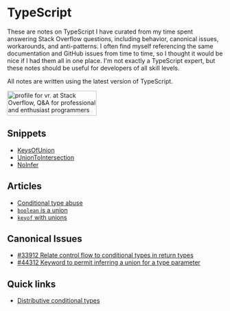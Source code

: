 # TypeScript

These are notes on TypeScript I have curated from my time spent answering Stack Overflow questions, including behavior, canonical issues, workarounds, and anti-patterns.
I often find myself referencing the same documentation and GitHub issues from time to time, so I thought it would be nice if I had them all in one place.
I'm not exactly a TypeScript expert, but these notes should be useful for developers of all skill levels.

All notes are written using the latest version of TypeScript.

<a href="https://stackoverflow.com/users/18244921"><img src="https://stackoverflow.com/users/flair/18244921.png" width="208" height="58" alt="profile for vr. at Stack Overflow, Q&amp;A for professional and enthusiast programmers" title="profile for vr. at Stack Overflow, Q&amp;A for professional and enthusiast programmers"></a>

## Snippets

-   [KeysOfUnion](keys-of-union.md)
-   [UnionToIntersection](union-to-intersection.md)
-   [NoInfer](no-infer.md)

## Articles

-   [Conditional type abuse](conditional-type-abuse.md)
-   [`boolean` is a union](boolean-is-a-union.md)
-   [`keyof` with unions](keyof-with-unions.md)

## Canonical Issues

-   [#33912 Relate control flow to conditional types in return types](https://github.com/microsoft/TypeScript/issues/33912)
-   [#44312 Keyword to permit inferring a union for a type parameter](https://github.com/microsoft/TypeScript/issues/44312)

## Quick links

-   [Distributive conditional types](https://www.typescriptlang.org/docs/handbook/2/conditional-types.html#distributive-conditional-types)
